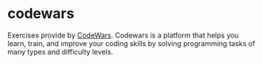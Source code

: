 # codewars

Exercises provide by [CodeWars](https://www.codewars.com/).
Codewars is a platform that helps you learn, train, and improve your coding skills by solving programming tasks of many types and difficulty levels.
